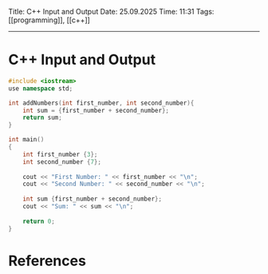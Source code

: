 Title: C++ Input and Output
Date: 25.09.2025
Time: 11:31
Tags: [[programming]], [[c++]]

---
# C++ Input and Output

```c++
#include <iostream>
use namespace std;

int addNumbers(int first_number, int second_number){
	int sum = {first_number + second_number};
	return sum;
}

int main()
{
	int first_number {3};
	int second_number {7};
	
	cout << "First Number: " << first_number << "\n";
	cout << "Second Number: " << second_number << "\n";
	
	int sum {first_number + second_number};
	cout << "Sum: " << sum << "\n";
	
	return 0;
}
```

# References